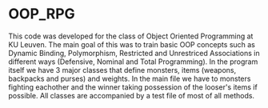 # OOP_RPG
This code was developed for the class of Object Oriented Programming at KU Leuven. The main goal of this was to train basic OOP concepts such as Dynamic Binding, Polymorphism, Restricted and Unrestriced Associations in different ways (Defensive, Nominal and Total Programming). In the program itself we have 3 major classes that define monsters, items (weapons, backpacks and purses) and weights. In the main file we have to monsters fighting eachother and the winner taking possession of the looser's items if possible. All classes are accompanied by a test file of most of all methods.
